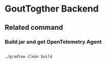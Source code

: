 # GoutTogther Backend

## Related command

### Build jar and get OpenTelemetry Agent
```shell

./gradlew clean build
```